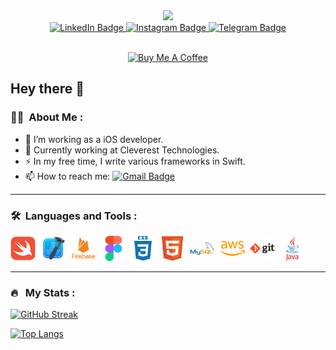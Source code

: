 <div id="header" align="center">
  <img src="https://media.tenor.com/eZBnCfJkPQAAAAAd/we-bare-bears-grizzly-bear.gif" width="500"/>
</div>

<div id="badges" align="center">
  <a href="https://www.linkedin.com/in/sanzhar-koshkarbayev-150678230/">
    <img src="https://img.shields.io/badge/LinkedIn-blue?style=for-the-badge&logo=linkedin&logoColor=white" alt="LinkedIn Badge"/>
  </a>
  <a href="https://www.instagram.com/instasanjik/">
    <img src="https://img.shields.io/badge/Instagram-blue?style=for-the-badge&logo=instagram&logoColor=white" alt="Instagram Badge"/>
  </a>
  <a href="https://t.me/koshkarbayev">
    <img src="https://img.shields.io/badge/Telegram-blue?style=for-the-badge&logo=telegram&logoColor=white" alt="Telegram Badge"/>
  </a>
</div>

<div id="badges" align="center">
  <img src="https://komarev.com/ghpvc/?username=instasanjik&style=flat&color=blue" alt=""/>
</div>


<p align="center">
  <a href="https://www.buymeacoffee.com/koshkarbayev" target="_blank"><img src="https://cdn.buymeacoffee.com/buttons/default-orange.png" alt="Buy Me A Coffee" height="41" width="174"></a>
</p>

## Hey there 👋


### 👨‍💻 &nbsp;About Me :

- 📱  I’m working as a iOS developer.
- :seedling:  Currently working at Cleverest Technologies.
- :zap:  In my free time, I write various frameworks in Swift.
- :mailbox:  How to reach me: [![Gmail Badge](https://img.shields.io/badge/Gmail-grey?style=flat&logo=Gmail&logoColor=white)](https://mail.google.com/mail/u/2/#inbox?compose=GTvVlcSBptRCxtXScZZgpfXGQWDrwMWXGtZxMLGDSnZDSbWDKVgJhpWBqBgzCCrfZmfTvfcCwnFMP)

---

### 🛠 &nbsp;Languages and Tools :

<div>
  <img src="https://github.com/devicons/devicon/blob/master/icons/swift/swift-original.svg" title="Swift" alt="Swift" width="40" height="40"/>&nbsp;
  <img src="https://github.com/devicons/devicon/blob/master/icons/xcode/xcode-original.svg" title="XCode" alt="XCode" width="40" height="40"/>&nbsp;
  <img src="https://github.com/devicons/devicon/blob/master/icons/firebase/firebase-plain-wordmark.svg" title="Firebase" alt="Firebase" width="40" height="40"/>&nbsp;
  <img src="https://github.com/devicons/devicon/blob/master/icons/figma/figma-original.svg" title="Figma" alt="Figma" width="40" height="40"/>&nbsp;
  <img src="https://github.com/devicons/devicon/blob/master/icons/css3/css3-plain-wordmark.svg"  title="CSS3" alt="CSS" width="40" height="40"/>&nbsp;
  <img src="https://github.com/devicons/devicon/blob/master/icons/html5/html5-original.svg" title="HTML5" alt="HTML" width="40" height="40"/>&nbsp;
  <img src="https://github.com/devicons/devicon/blob/master/icons/mysql/mysql-original-wordmark.svg" title="MySQL"  alt="MySQL" width="40" height="40"/>&nbsp;
  <img src="https://github.com/devicons/devicon/blob/master/icons/amazonwebservices/amazonwebservices-plain-wordmark.svg" title="AWS" alt="AWS" width="40" height="40"/>&nbsp;
  <img src="https://github.com/devicons/devicon/blob/master/icons/git/git-original-wordmark.svg" title="Git" **alt="Git" width="40" height="40"/>&nbsp;
  <img src="https://github.com/devicons/devicon/blob/master/icons/java/java-original-wordmark.svg" title="Java" alt="Java" width="40" height="40"/>
</div>

---

### 🔥 &nbsp; My Stats :
[![GitHub Streak](http://github-readme-streak-stats.herokuapp.com?user=instasanjik&theme=dark&background=000000)](https://git.io/streak-stats)

[![Top Langs](https://github-readme-stats.vercel.app/api/top-langs/?username=instasanjik&layout=compact&theme=vision-friendly-dark)](https://github.com/anuraghazra/github-readme-stats)

